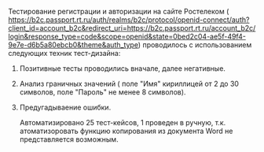 Тестирование регистрации и авторизации на сайте Ростелеком ( https://b2c.passport.rt.ru/auth/realms/b2c/protocol/openid-connect/auth?client_id=account_b2c&redirect_uri=https://b2c.passport.rt.ru/account_b2c/login&response_type=code&scope=openid&state=0bed2c04-ae5f-49f4-9e7e-d6b5a80ebcb0&theme&auth_type) проводилось с использованием следующих техник тест-дизайна:
1. Позитивные тесты проводились вначале, далее негативные.
2. Анализ граничных значений ( поле "Имя" кириллицей от 2 до 30 символов, поле "Пароль" не менее 8 символов).
3. Предугадываение ошибки.

   Автоматизировано 25 тест-кейсов, 1 проведен в ручную, т.к. атоматизоровать функцию копирования из документа Word не представляется возможным.
